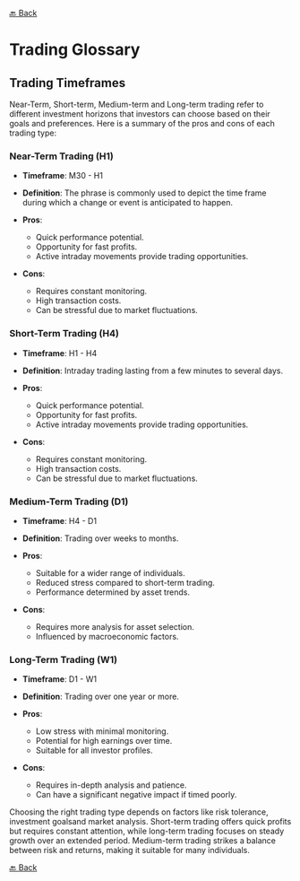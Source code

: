 [🔙 Back](https://github.com/chartingshow/documentation/blob/master/trading/glossary.md)

# Trading Glossary

## Trading Timeframes

Near-Term, Short-term, Medium-term and Long-term trading refer to different investment horizons that investors can choose based on their goals and preferences. Here is a summary of the pros and cons of each trading type:

### Near-Term Trading (H1)

- **Timeframe**: M30 - H1
- **Definition**: The phrase is commonly used to depict the time frame during which a change or event is anticipated to happen.
- **Pros**:

  - Quick performance potential.
  - Opportunity for fast profits.
  - Active intraday movements provide trading opportunities.

- **Cons**:

  - Requires constant monitoring.
  - High transaction costs.
  - Can be stressful due to market fluctuations.

### Short-Term Trading (H4)

- **Timeframe**: H1 - H4
- **Definition**: Intraday trading lasting from a few minutes to several days.
- **Pros**:

  - Quick performance potential.
  - Opportunity for fast profits.
  - Active intraday movements provide trading opportunities.

- **Cons**:

  - Requires constant monitoring.
  - High transaction costs.
  - Can be stressful due to market fluctuations.

### Medium-Term Trading (D1)

- **Timeframe**: H4 - D1
- **Definition**: Trading over weeks to months.
- **Pros**:

  - Suitable for a wider range of individuals.
  - Reduced stress compared to short-term trading.
  - Performance determined by asset trends.

- **Cons**:

  - Requires more analysis for asset selection.
  - Influenced by macroeconomic factors.

### Long-Term Trading (W1)

- **Timeframe**: D1 - W1
- **Definition**: Trading over one year or more.
- **Pros**:

  - Low stress with minimal monitoring.
  - Potential for high earnings over time.
  - Suitable for all investor profiles.

- **Cons**:

  - Requires in-depth analysis and patience.
  - Can have a significant negative impact if timed poorly.

Choosing the right trading type depends on factors like risk tolerance, investment goalsand market analysis. Short-term trading offers quick profits but requires constant attention, while long-term trading focuses on steady growth over an extended period. Medium-term trading strikes a balance between risk and returns, making it suitable for many individuals.

[🔙 Back](https://github.com/chartingshow/documentation/blob/master/trading/glossary.md)

